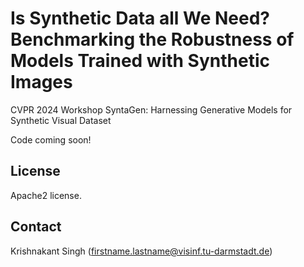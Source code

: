 # Is Synthetic Data all We Need? Benchmarking the Robustness of Models Trained with Synthetic Images
CVPR 2024 Workshop SyntaGen: Harnessing Generative Models for Synthetic Visual Dataset


Code coming soon!


## License
Apache2 license.

## Contact
Krishnakant Singh (firstname.lastname@visinf.tu-darmstadt.de)  
